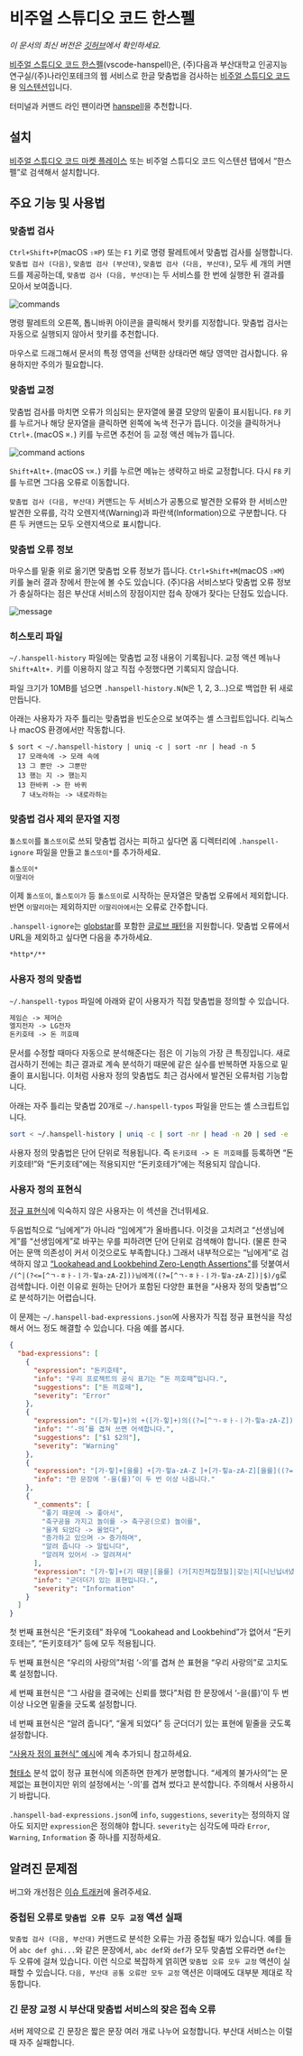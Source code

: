 # 비주얼 스튜디오 코드 한스펠

_이 문서의 최신 버전은 [깃허브](https://github.com/9beach/vscode-hanspell/blob/main/README.md)에서 확인하세요._

[비주얼 스튜디오 코드 한스펠](https://github.com/9beach/vscode-hanspell)(vscode-hanspell)은, (주)다음과 부산대학교 인공지능연구실/(주)나라인포테크의 웹 서비스로 한글 맞춤법을 검사하는 [비주얼 스튜디오 코드](https://code.visualstudio.com)용 [익스텐션](https://code.visualstudio.com/docs/editor/extension-marketplace)입니다.

터미널과 커맨드 라인 팬이라면 [hanspell](https://github.com/9beach/hanspell)을 추천합니다.

## 설치

[비주얼 스튜디오 코드 마켓 플레이스](https://marketplace.visualstudio.com/items?itemName=9beach.vscode-hanspell) 또는 비주얼 스튜디오 코드 익스텐션 탭에서 “한스펠”로 검색해서 설치합니다.

## 주요 기능 및 사용법

### 맞춤법 검사

`Ctrl+Shift+P`(macOS `⇧⌘P`) 또는 `F1` 키로 명령 팔레트에서 맞춤법 검사를 실행합니다. `맞춤법 검사 (다음)`, `맞춤법 검사 (부산대)`, `맞춤법 검사 (다음, 부산대)`, 모두 세 개의 커맨드를 제공하는데, `맞춤법 검사 (다음, 부산대)`는 두 서비스를 한 번에 실행한 뒤 결과를 모아서 보여줍니다.

![commands](https://github.com/9beach/vscode-hanspell/raw/HEAD/images/hanspell-commands.png)

명령 팔레트의 오른쪽, 톱니바퀴 아이콘을 클릭해서 핫키를 지정합니다. 맞춤법 검사는 자동으로 실행되지 않아서 핫키를 추천합니다.

마우스로 드래그해서 문서의 특정 영역을 선택한 상태라면 해당 영역만 검사합니다. 유용하지만 주의가 필요합니다.

### 맞춤법 교정

맞춤법 검사를 마치면 오류가 의심되는 문자열에 물결 모양의 밑줄이 표시됩니다. `F8` 키를 누르거나 해당 문자열을 클릭하면 왼쪽에 녹색 전구가 뜹니다. 이것을 클릭하거나 `Ctrl+.`(macOS `⌘.`) 키를 누르면 추천어 등 교정 액션 메뉴가 뜹니다.

![command actions](https://github.com/9beach/vscode-hanspell/raw/HEAD/images/hanspell-command-actions.png)

`Shift+Alt+.`(macOS `⌥⌘.`) 키를 누르면 메뉴는 생략하고 바로 교정합니다. 다시 `F8` 키를 누르면 그다음 오류로 이동합니다.

`맞춤법 검사 (다음, 부산대)` 커맨드는 두 서비스가 공통으로 발견한 오류와 한 서비스만 발견한 오류를, 각각 오렌지색(Warning)과 파란색(Information)으로 구분합니다. 다른 두 커맨드는 모두 오렌지색으로 표시합니다.

### 맞춤법 오류 정보

마우스를 밑줄 위로 옮기면 맞춤법 오류 정보가 뜹니다. `Ctrl+Shift+M`(macOS `⇧⌘M`) 키를 눌러 결과 창에서 한눈에 볼 수도 있습니다. (주)다음 서비스보다 맞춤법 오류 정보가 충실하다는 점은 부산대 서비스의 장점이지만 접속 장애가 잦다는 단점도 있습니다.

![message](https://github.com/9beach/vscode-hanspell/raw/HEAD/images/hanspell-problems.png)

### 히스토리 파일

`~/.hanspell-history` 파일에는 맞춤법 교정 내용이 기록됩니다. 교정 액션 메뉴나 `Shift+Alt+.` 키를 이용하지 않고 직접 수정했다면 기록되지 않습니다.

파일 크기가 10MB를 넘으면 `.hanspell-history.N`(`N`은 1, 2, 3...)으로 백업한 뒤 새로 만듭니다.

아래는 사용자가 자주 틀리는 맞춤법을 빈도순으로 보여주는 셸 스크립트입니다. 리눅스나 macOS 환경에서만 작동합니다.

```console
$ sort < ~/.hanspell-history | uniq -c | sort -nr | head -n 5
  17 모래속에 -> 모래 속에
  13 그 뿐만 -> 그뿐만
  13 했는 지 -> 했는지
  13 한바퀴 -> 한 바퀴
   7 내노라하는 -> 내로라하는
```

### 맞춤법 검사 제외 문자열 지정

`톨스토이`를 `톨스또이`로 쓰되 맞춤법 검사는 피하고 싶다면 홈 디렉터리에 `.hanspell-ignore` 파일을 만들고 `톨스또이*`를 추가하세요.

```txt
톨스또이*
이딸리아
```

이제 `톨스또이`, `톨스토이가` 등 `톨스또이`로 시작하는 문자열은 맞춤법 오류에서 제외합니다. 반면 `이딸리아`는 제외하지만 `이딸리아에서`는 오류로 간주합니다.

`.hanspell-ignore`는 [globstar](https://www.linuxjournal.com/content/globstar-new-bash-globbing-option)를 포함한 [글로브 패턴](https://man7.org/linux/man-pages/man7/glob.7.html)을 지원합니다. 맞춤법 오류에서 URL을 제외하고 싶다면 다음을 추가하세요.

```txt
*http*/**
```

### 사용자 정의 맞춤법

`~/.hanspell-typos` 파일에 아래와 같이 사용자가 직접 맞춤법을 정의할 수 있습니다.

```txt
제임슨 -> 제머슨
엘지전자 -> LG전자
돈키호테 -> 돈 끼호떼
```

문서를 수정할 때마다 자동으로 분석해준다는 점은 이 기능의 가장 큰 특징입니다. 새로 검사하기 전에는 최근 결과로 계속 분석하기 때문에 같은 실수를 반복하면 자동으로 밑줄이 표시됩니다. 이처럼 사용자 정의 맞춤법도 최근 검사에서 발견된 오류처럼 기능합니다.

아래는 자주 틀리는 맞춤법 20개로 `~/.hanspell-typos` 파일을 만드는 셸 스크립트입니다.

```bash
sort < ~/.hanspell-history | uniq -c | sort -nr | head -n 20 | sed -e 's:^  *[0-9][0-9]* \(.*\):\1:' > ~/.hanspell-typos
```

사용자 정의 맞춤법은 단어 단위로 적용됩니다. 즉 `돈키호테 -> 돈 끼호떼`를 등록하면 “돈키호테!”와 “돈키호테”에는 적용되지만 “돈키호테가”에는 적용되지 않습니다.

### 사용자 정의 표현식

[정규 표현식](https://ko.wikipedia.org/wiki/%EC%A0%95%EA%B7%9C_%ED%91%9C%ED%98%84%EC%8B%9D)에 익숙하지 않은 사용자는 이 섹션을 건너뛰세요.

두음법칙으로 “님에게”가 아니라 “임에게”가 올바릅니다. 이것을 고치려고 “선생님에게”를 “선생임에게”로 바꾸는 우를 피하려면 단어 단위로 검색해야 합니다. (물론 한국어는 문맥 의존성이 커서 이것으로도 부족합니다.) 그래서 내부적으로는 “님에게”로 검색하지 않고 [“Lookahead and Lookbehind Zero-Length Assertions”](https://www.regular-expressions.info/lookaround.html)를 덧붙여서 `/(^|(?<=[^ㄱ-ㅎㅏ-ㅣ가-힣a-zA-Z]))님에게((?=[^ㄱ-ㅎㅏ-ㅣ가-힣a-zA-Z])|$)/g`로 검색합니다. 이런 이유로 원하는 단어가 포함된 다양한 표현을 “사용자 정의 맞춤법”으로 분석하기는 어렵습니다.

이 문제는 `~/.hanspell-bad-expressions.json`에 사용자가 직접 정규 표현식을 작성해서 어느 정도 해결할 수 있습니다. 다음 예를 봅시다.

```json
{
  "bad-expressions": [
    {
      "expression": "돈키호테",
      "info": "우리 프로젝트의 공식 표기는 “돈 끼호떼”입니다.",
      "suggestions": ["돈 끼호떼"],
      "severity": "Error"
    },
    {
      "expression": "([가-힣]+)의 +([가-힣]+)의((?=[^ㄱ-ㅎㅏ-ㅣ가-힣a-zA-Z])|$)",
      "info": "‘-의’를 겹쳐 쓰면 어색합니다.",
      "suggestions": ["$1 $2의"],
      "severity": "Warning"
    },
    {
      "expression": "[가-힣]+[을를] +[가-힣a-zA-Z ]+[가-힣a-zA-Z][을를]((?=[^ㄱ-ㅎㅏ-ㅣ가-힣a-zA-Z])|$)",
      "info": "한 문장에 ‘-을(를)’이 두 번 이상 나옵니다."
    },
    {
      "_comments": [
        "좋기 때문에 -> 좋아서",
        "축구공을 가지고 놀이를 -> 축구공(으로) 놀이를",
        "울게 되었다 -> 울었다",
        "증가하고 있으며 -> 증가하며",
        "알려 줍니다 -> 알립니다",
        "알려져 있어서 -> 알려져서"
      ],
      "expression": "[가-힣]+(기 때문|[을를] (가[지진져집졌질]|갖는|지[니닌닙녀녔닐])|게 [된|됩|될|돼|되|됐]|고 있|[혀해여려겨] [주준줬줘줍줄]|져 있|시[키켰킬켜킨])[가-힣]*",
      "info": "군더더기 있는 표현입니다.",
      "severity": "Information"
    }
  ]
}
```

첫 번째 표현식은 “돈키호테” 좌우에 “Lookahead and Lookbehind”가 없어서 “돈키호테는”, “돈키호테가” 등에 모두 적용됩니다.

두 번째 표현식은 “우리의 사랑의”처럼 ‘-의’를 겹쳐 쓴 표현을 “우리 사랑의”로 고치도록 설정합니다.

세 번째 표현식은 “그 사람을 결국에는 신뢰를 했다”처럼 한 문장에서 ‘-을(를)’이 두 번 이상 나오면 밑줄을 긋도록 설정합니다.

네 번째 표현식은 “알려 줍니다”, “울게 되었다” 등 군더더기 있는 표현에 밑줄을 긋도록 설정합니다.

[“사용자 정의 표현식” 예시](https://gist.github.com/9beach/3e11ceafcf9477b0bf9f6512f8a4b55a)에 계속 추가되니 참고하세요.

[형태소](https://ko.wikipedia.org/wiki/%ED%98%95%ED%83%9C%EC%86%8C) 분석 없이 정규 표현식에 의존하면 한계가 분명합니다. “세계의 불가사의”는 문제없는 표현이지만 위의 설정에서는 ‘-의’를 겹쳐 썼다고 분석합니다. 주의해서 사용하시기 바랍니다.

`.hanspell-bad-expressions.json`에 `info`, `suggestions`, `severity`는 정의하지 않아도 되지만 `expression`은 정의해야 합니다. `severity`는 심각도에 따라 `Error`, `Warning`, `Information` 중 하나를 지정하세요.

## 알려진 문제점

버그와 개선점은 [이슈 트래커](https://github.com/9beach/vscode-hanspell/issues)에 올려주세요.

### 중첩된 오류로 `맞춤법 오류 모두 교정` 액션 실패

`맞춤법 검사 (다음, 부산대)` 커맨드로 분석한 오류는 가끔 중첩될 때가 있습니다. 예를 들어 `abc def ghi...`와 같은 문장에서, `abc def`와 `def`가 모두 맞춤법 오류라면 `def`는 두 오류에 걸쳐 있습니다. 이런 식으로 복잡하게 얽히면 `맞춤법 오류 모두 교정` 액션이 실패할 수 있습니다. `다음, 부산대 공통 오류만 모두 교정` 액션은 이때에도 대부분 제대로 작동합니다.

### 긴 문장 교정 시 부산대 맞춤법 서비스의 잦은 접속 오류

서버 제약으로 긴 문장은 짧은 문장 여러 개로 나누어 요청합니다. 부산대 서비스는 이럴 때 자주 실패합니다.
